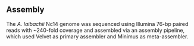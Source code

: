 Assembly
--------

The *A. laibachii* Nc14 genome was sequenced using Illumina 76-bp paired
reads with \~240-fold coverage and assembled via an assembly pipeline,
which used Velvet as primary assembler and Minimus as meta-assembler.
